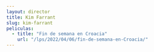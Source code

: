 ```yaml
---
layout: director
title: Kim Farrant
slug: kim-farrant
peliculas:
  - title: "Fin de semana en Croacia"
    url: "/lps/2022/04/06/fin-de-semana-en-Croacia/"
---
```

